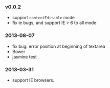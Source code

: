 ### v0.0.2

* support `contentEditable` mode
* fix ie bugs, and support IE > 6 to all mode

### 2013-08-07

* fix bug: error position at beginning of textarea
* Bower
* jasmine test

### 2013-03-31

* support IE browsers.
